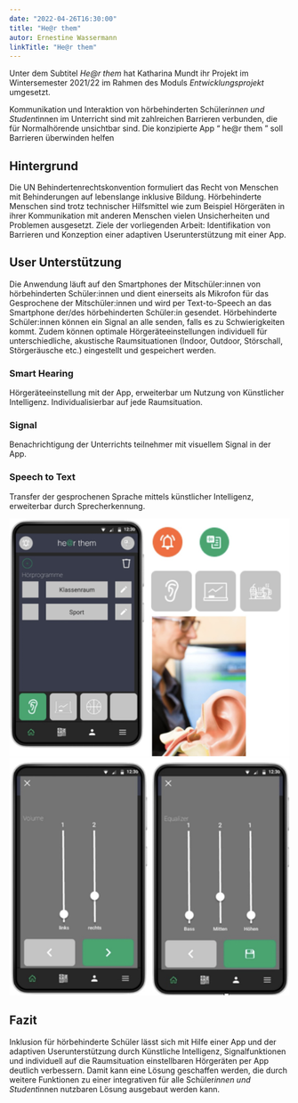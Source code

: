 ```yaml
---
date: "2022-04-26T16:30:00"
title: "He@r them"
autor: Ernestine Wassermann
linkTitle: "He@r them"
---
```


Unter dem Subtitel *He@r them* hat
Katharina Mundt ihr Projekt
im Wintersemester 2021/22 im Rahmen des Moduls *Entwicklungsprojekt* umgesetzt.

Kommunikation und Interaktion von hörbehinderten Schüler*innen und Student*innen
im Unterricht sind mit zahlreichen Barrieren verbunden, die für Normalhörende
unsichtbar sind. Die konzipierte App “ he@r them ” soll Barrieren überwinden helfen


## Hintergrund

Die UN
Behindertenrechtskonvention
formuliert das Recht von Menschen mit
Behinderungen auf lebenslange inklusive
Bildung. Hörbehinderte Menschen sind
trotz technischer Hilfsmittel wie zum
Beispiel Hörgeräten in ihrer
Kommunikation mit anderen Menschen
vielen Unsicherheiten und Problemen
ausgesetzt. Ziele der vorliegenden Arbeit:
Identifikation von Barrieren und
Konzeption einer adaptiven
Userunterstützung mit einer App.

 

## User Unterstützung
Die Anwendung läuft auf den Smartphones der Mitschüler:innen von hörbehinderten Schüler:innen und
dient einerseits als Mikrofon für das Gesprochene der Mitschüler:innen und wird per Text-to-Speech
an das Smartphone der/des hörbehinderten Schüler:in gesendet.
Hörbehinderte Schüler:innen können ein Signal an alle senden, falls es zu Schwierigkeiten kommt.
Zudem können optimale Hörgeräteeinstellungen individuell für unterschiedliche, akustische Raumsituationen
(Indoor, Outdoor, Störschall, Störgeräusche etc.) eingestellt und gespeichert werden.



### Smart Hearing
Hörgeräteeinstellung mit der App,
erweiterbar um Nutzung von Künstlicher
Intelligenz. Individualisierbar auf jede
Raumsituation.

### Signal
Benachrichtigung der Unterrichts
teilnehmer mit visuellem Signal in der
App.

### Speech to Text
Transfer der gesprochenen Sprache
mittels künstlicher Intelligenz,
erweiterbar durch Sprecherkennung.

[![Screenshot Feuerwerk QR-Code](equalizer.png)](QR_screenshot.png)
[![Screenshot platziertes Feuerwerk](regler.png)](firework_placed_screenshot.png)


## Fazit
Inklusion für hörbehinderte Schüler lässt
sich mit Hilfe einer App und der
adaptiven Userunterstützung durch
Künstliche Intelligenz, Signalfunktionen
und individuell auf die Raumsituation
einstellbaren Hörgeräten per App
deutlich verbessern. Damit kann eine
Lösung geschaffen werden, die durch
weitere Funktionen zu einer integrativen
für alle Schüler*innen und Student*innen
nutzbaren Lösung ausgebaut werden
kann.

 


